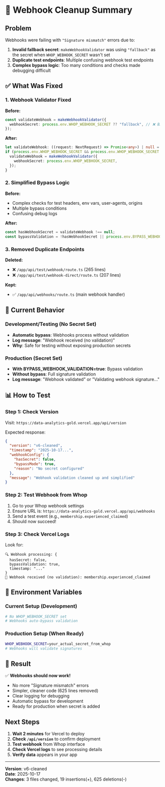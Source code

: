 # 🧹 Webhook Cleanup Summary

## Problem
Webhooks were failing with `"Signature mismatch"` errors due to:
1. **Invalid fallback secret**: `makeWebhookValidator` was using `"fallback"` as the secret when `WHOP_WEBHOOK_SECRET` wasn't set
2. **Duplicate test endpoints**: Multiple confusing webhook test endpoints
3. **Complex bypass logic**: Too many conditions and checks made debugging difficult

## ✅ What Was Fixed

### 1. Webhook Validator Fixed
**Before:**
```typescript
const validateWebhook = makeWebhookValidator({
  webhookSecret: process.env.WHOP_WEBHOOK_SECRET ?? "fallback", // ❌ BAD
});
```

**After:**
```typescript
let validateWebhook: ((request: NextRequest) => Promise<any>) | null = null;
if (process.env.WHOP_WEBHOOK_SECRET && process.env.WHOP_WEBHOOK_SECRET !== '') {
  validateWebhook = makeWebhookValidator({
    webhookSecret: process.env.WHOP_WEBHOOK_SECRET,
  });
}
```

### 2. Simplified Bypass Logic
**Before:**
- Complex checks for test headers, env vars, user-agents, origins
- Multiple bypass conditions
- Confusing debug logs

**After:**
```typescript
const hasWebhookSecret = validateWebhook !== null;
const bypassValidation = !hasWebhookSecret || process.env.BYPASS_WEBHOOK_VALIDATION === 'true';
```

### 3. Removed Duplicate Endpoints
**Deleted:**
- ❌ `/app/api/test/webhook/route.ts` (265 lines)
- ❌ `/app/api/test/webhook-direct/route.ts` (207 lines)

**Kept:**
- ✅ `/app/api/webhooks/route.ts` (main webhook handler)

## 🎯 Current Behavior

### Development/Testing (No Secret Set)
- **Automatic bypass**: Webhooks process without validation
- **Log message**: "Webhook received (no validation)"
- **Why**: Safe for testing without exposing production secrets

### Production (Secret Set)
- **With BYPASS_WEBHOOK_VALIDATION=true**: Bypass validation
- **Without bypass**: Full signature validation
- **Log message**: "Webhook validated" or "Validating webhook signature..."

## 📊 How to Test

### Step 1: Check Version
Visit: `https://data-analytics-gold.vercel.app/api/version`

Expected response:
```json
{
  "version": "v6-cleaned",
  "timestamp": "2025-10-17...",
  "webhookConfig": {
    "hasSecret": false,
    "bypassMode": true,
    "reason": "No secret configured"
  },
  "message": "Webhook validation cleaned up and simplified"
}
```

### Step 2: Test Webhook from Whop
1. Go to your Whop webhook settings
2. Ensure URL is: `https://data-analytics-gold.vercel.app/api/webhooks`
3. Send a test event (e.g., `membership.experienced_claimed`)
4. Should now succeed!

### Step 3: Check Vercel Logs
Look for:
```
🔍 Webhook processing: {
  hasSecret: false,
  bypassValidation: true,
  timestamp: "..."
}
🧪 Webhook received (no validation): membership.experienced_claimed
```

## 🔧 Environment Variables

### Current Setup (Development)
```bash
# No WHOP_WEBHOOK_SECRET set
# Webhooks auto-bypass validation
```

### Production Setup (When Ready)
```bash
WHOP_WEBHOOK_SECRET=your_actual_secret_from_whop
# Webhooks will validate signatures
```

## 🎉 Result

✅ **Webhooks should now work!**
- No more "Signature mismatch" errors
- Simpler, cleaner code (625 lines removed)
- Clear logging for debugging
- Automatic bypass for development
- Ready for production when secret is added

## Next Steps

1. **Wait 2 minutes** for Vercel to deploy
2. **Check `/api/version`** to confirm deployment
3. **Test webhook** from Whop interface
4. **Check Vercel logs** to see processing details
5. **Verify data** appears in your app

---

**Version**: v6-cleaned  
**Date**: 2025-10-17  
**Changes**: 3 files changed, 19 insertions(+), 625 deletions(-)

